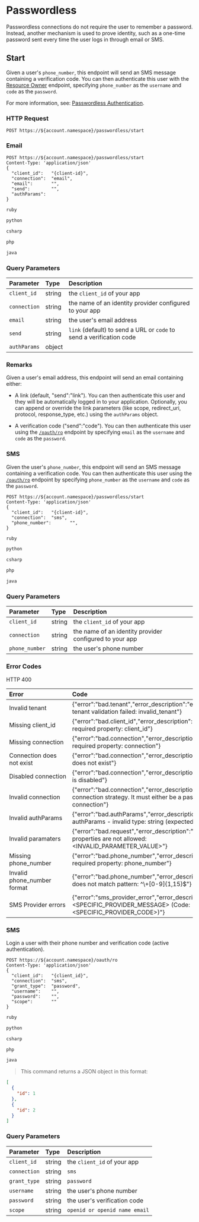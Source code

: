 # Passwordless

Passwordless connections do not require the user to remember a password. Instead, another mechanism is used to prove identity, such as a one-time password sent every time the user logs in through email or SMS.

## Start

Given a user's `phone_number`, this endpoint will send an SMS message containing a verification code. You can then authenticate this user with the [Resource Owner](#resource-owner) endpoint, specifying `phone_number` as the `username` and `code` as  the `password`.

<aside class="notice">
For more information, see: <a href="/connections/passwordless">Passwordless Authentication</a>.
</aside>

### HTTP Request

`POST https://${account.namespace}/passwordless/start`



### Email

```shell
POST https://${account.namespace}/passwordless/start
Content-Type: 'application/json'
{
  "client_id":   "{client-id}",
  "connection":  "email",
  "email":       "",
  "send":        "",
  "authParams":
}
```

```ruby
ruby
```

```python
python
```

```csharp
csharp
```

```php
php
```

```java
java
```

### Query Parameters

| Parameter        | Type       | Description |
|:-----------------|:-----------|:------------|
| `client_id`      | string     | the `client_id` of your app |
| `connection`     | string     | the name of an identity provider configured to your app |
| `email`          | string     | the user's email address |
| `send`           | string     | `link` (default) to send a URL or `code` to send a verification code |
| `authParams`     | object     | |

### Remarks

Given a user's email address, this endpoint will send an email containing either:

* A link (default, "send":"link"). You can then authenticate this user and they will be automatically logged in to your application. Optionally, you can append or override the link parameters (like scope, redirect_uri, protocol, response_type, etc.) using the `authParams` object.

* A verification code ("send":"code"). You can then authenticate this user using the [`/oauth/ro`](#ro) endpoint by specifying `email` as the `username` and `code` as the `password`.

### SMS

Given the user's `phone_number`, this endpoint will send an SMS message containing a verification code. You can then authenticate this user using the [`/oauth/ro`](#ro) endpoint by specifying `phone_number` as the `username` and `code` as the `password`.

```shell
POST https://${account.namespace}/passwordless/start
Content-Type: 'application/json'
{
  "client_id":   "{client-id}",
  "connection":  "sms",
  "phone_number":       "",
}
```

```ruby
ruby
```

```python
python
```

```csharp
csharp
```

```php
php
```

```java
java
```

### Query Parameters

| Parameter        | Type       | Description |
|:-----------------|:-----------|:------------|
| `client_id`      | string     | the `client_id` of your app |
| `connection`     | string     | the name of an identity provider configured to your app |
| `phone_number`          | string     | the user's phone number |

### Error Codes

HTTP 400

| Error            | Code       |
|:-----------------|:-----------|
| Invalid tenant | {"error":"bad.tenant","error\_description":"error in tenant - tenant validation failed: invalid\_tenant"} |
| Missing client_id | {"error":"bad.client\_id","error\_description":"Missing required property: client_id"} |
| Missing connection | {"error":"bad.connection","error_description":"Missing required property: connection"} |
| Connection does not exist | {"error":"bad.connection","error_description":"Connection does not exist"} |
| Disabled&nbsp;connection | {"error":"bad.connection","error_description":"Connection is disabled"} |
| Invalid connection | {"error":"bad.connection","error_description":"Invalid connection strategy. It must either be a passwordless connection"} |
| Invalid authParams | {"error":"bad.authParams","error_description":"error in authParams - invalid type: string (expected object)"} |
| Invalid paramaters | {"error":"bad.request","error\_description":"the following properties are not allowed: <INVALID_PARAMETER_VALUE>"} |
| Missing phone_number | {"error":"bad.phone\_number","error\_description":"Missing required property: phone_number"} |
| Invalid phone_number format | {"error":"bad.phone\_number","error_description":"String does not match pattern: ^\\+[0-9]{1,15}$"} |
| SMS Provider errors | {"error":"sms\_provider\_error","error\_description":"<SPECIFIC_PROVIDER_MESSAGE> (Code: <SPECIFIC_PROVIDER_CODE>)"} |



### SMS

Login a user with their phone number and verification code (active authentication).

```shell
POST https://${account.namespace}/oauth/ro
Content-Type: 'application/json'
{
  "client_id":   "{client_id}",
  "connection":  "sms",
  "grant_type":  "password",
  "username":    "",
  "password":    "",
  "scope":       ""
}
```

```ruby
ruby
```

```python
python
```

```csharp
csharp
```

```php
php
```

```java
java
```

> This command returns a JSON object in this format:

```json
[
  {
    "id": 1
  },
  {
    "id": 2
  }
]
```

### Query Parameters

| Parameter        | Type       | Description |
|:-----------------|:-----------|:------------|
| `client_id`      | string     | the `client_id` of your app |
| `connection`     | string     | `sms` |
| `grant_type`     | string     | `password` |
| `username`      | string     | the user's phone number |
| `password`      | string     | the user's verification code  |
| `scope`          | string     | `openid or openid name email` |
